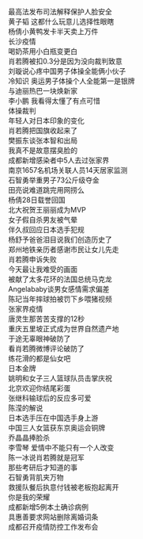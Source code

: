 最高法发布司法解释保护人脸安全  
黄子韬 这都什么玩意儿选择性眼瞎  
杨倩小黄鸭发卡半天卖上万件  
长沙疫情  
喝奶茶用小白瓶变更白  
肖若腾被扣0.3分是因为没向裁判致意  
刘璇说心疼中国男子体操全能俩小伙子  
冷知识 奥运男子体操个人全能第一是银牌  
与迪丽热巴一块焕新家  
李小鹏 我看得太懂了有点可惜  
体操裁判  
年轻人对日本印象的变化  
肖若腾把国旗收起来了  
樊振东谈张本智和出局  
我真不是故意摆臭脸的  
成都新增感染者中5人去过张家界  
南京1657名机场关联人员14天居家监测  
石智勇举重男子73公斤级夺金  
田亮说难道跳完用网捞么  
杨倩28日载誉回国  
北大祝贺王丽丽成为MVP  
女子假自杀男友被气晕  
伴久叔回应日本选手犯规  
杨舒予爸爸泪目说我们创造历史了  
郑州地铁亲历者感谢市民让女儿先走  
肖若腾申诉失败  
今天最让我难受的画面  
被献了太多花环的法国总统马克龙  
Angelababy谈男女感情需求偏差  
陈玘当年摔球拍被罚下乡喂猪视频  
张家界疫情  
唐灵生那苦苦支撑的12秒  
重庆五里坡正式成为世界自然遗产地  
于途无辜眼神破防了  
看肖若腾微博评论破防了  
练花滑的都是仙女吧  
日本金牌  
姚明和女子三人篮球队员击掌庆祝  
北京欢迎你结尾彩蛋  
张继科输球后的反应多可爱  
陈滢的解说  
日本选手压在中国选手身上游  
中国三人女篮获东京奥运会铜牌  
乔晶晶捧脸杀  
李雪琴 爱情中不能只有一个人改变  
陈一冰说肖若腾就是冠军  
那些考研后才知道的事  
石智勇背肌夹万物  
救援队餐后执意付钱被老板抱起离开  
你是我的荣耀  
成都新增5例本土确诊病例  
具惠善要求网站删除离婚词条  
成都召开疫情防控工作发布会  
